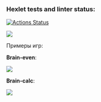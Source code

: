 ### Hexlet tests and linter status:
[![Actions Status](https://github.com/anoleynikov/python-project-49/actions/workflows/hexlet-check.yml/badge.svg)](https://github.com/anoleynikov/python-project-49/actions)

<a href="https://codeclimate.com/github/anoleynikov/python-project-49/maintainability"><img src="https://api.codeclimate.com/v1/badges/bf8343d1444cf50ca378/maintainability" /></a>


Примеры игр:


**Brain-even**:

<a href="https://asciinema.org/a/uBBCuOJTEGFql6Ux1Ga6WzHN5" target="_blank"><img src="https://asciinema.org/a/uBBCuOJTEGFql6Ux1Ga6WzHN5.svg" /></a>

**Brain-calc**:

<a href="https://asciinema.org/a/HdG5647vDdb3DG9c7UIFCRrkH" target="_blank"><img src="https://asciinema.org/a/HdG5647vDdb3DG9c7UIFCRrkH.svg" /></a>